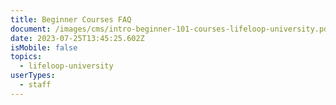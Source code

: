 ```yaml
---
title: Beginner Courses FAQ
document: /images/cms/intro-beginner-101-courses-lifeloop-university.pdf
date: 2023-07-25T13:45:25.602Z
isMobile: false
topics:
  - lifeloop-university
userTypes:
  - staff
---
```

